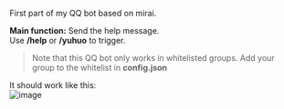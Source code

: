 First part of my QQ bot based on mirai.  

**Main function:** Send the help message.  
Use **__/help__** or **__/yuhuo__** to trigger.  
>Note that this QQ bot only works in whitelisted groups.
>Add your group to the whitelist in **__config.json__**


It should work like this:  
![image](https://github.com/user-attachments/assets/2b17ffcf-7de2-4ab3-8148-b640d11a93cb)

